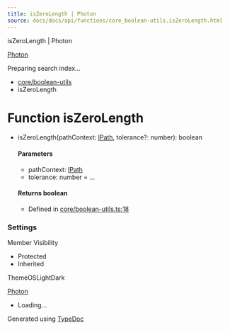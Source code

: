 ```yaml
---
title: isZeroLength | Photon
source: docs/docs/api/functions/core_boolean-utils.isZeroLength.html
---
```


isZeroLength | Photon

[Photon](../index.md)




Preparing search index...

* [core/boolean-utils](../modules/core_boolean-utils.md)
* isZeroLength

# Function isZeroLength

* isZeroLength(pathContext: [IPath](../interfaces/core_schema.IPath.md), tolerance?: number): boolean

  #### Parameters

  + pathContext: [IPath](../interfaces/core_schema.IPath.md)
  + tolerance: number = ...

  #### Returns boolean

  + Defined in [core/boolean-utils.ts:18](https://github.com/mwhite454/photon/blob/main/packages/photon/src/core/boolean-utils.ts#L18)

### Settings

Member Visibility

* Protected
* Inherited

ThemeOSLightDark

[Photon](../index.md)

* Loading...

Generated using [TypeDoc](https://typedoc.org/)
